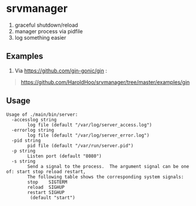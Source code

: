 # srvmanager
1. graceful shutdown/reload
2. manager process via pidfile
3. log something easier

## Examples
   1. Via https://github.com/gin-gonic/gin :
   > https://github.com/HaroldHoo/srvmanager/tree/master/examples/gin

## Usage
```
Usage of ./main/bin/server:
  -accesslog string
    	log file (default "/var/log/server_access.log")
  -errorlog string
    	log file (default "/var/log/server_error.log")
  -pid string
    	pid file (default "/var/run/server.pid")
  -p string
    	Listen port (default "8080")
  -s string
    	Send a signal to the process.  The argument signal can be one of: start stop reload restart,
    	The following table shows the corresponding system signals:
    	stop	SIGTERM
    	reload	SIGHUP
    	restart	SIGHUP
    	 (default "start")
```

